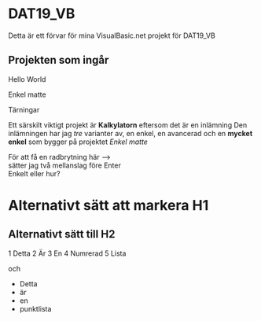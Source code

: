 # DAT19_VB 

Detta är ett förvar för mina VisualBasic.net projekt för DAT19_VB

## Projekten som ingår

Hello World

Enkel matte

Tärningar

Ett särskilt viktigt projekt är **Kalkylatorn** eftersom det är en inlämning
Den inlämningen har jag _tre_ varianter av, en enkel, en avancerad
och en __mycket enkel__ som bygger på projektet *Enkel matte*

För att få en radbrytning här -->  
sätter jag två mellanslag före Enter  
Enkelt eller hur?

Alternativt sätt att markera H1
===============================

Alternativt sätt till H2
------------------------
1 Detta
2 Är
3 En
4 Numrerad
5 Lista

och 

* Detta
* är
* en 
* punktlista
